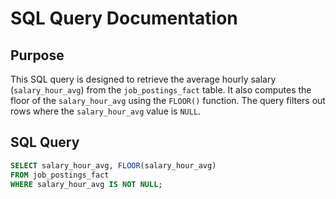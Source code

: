 # SQL Query Documentation

## Purpose

This SQL query is designed to retrieve the average hourly salary (`salary_hour_avg`) from the `job_postings_fact` table. It also computes the floor of the `salary_hour_avg` using the `FLOOR()` function. The query filters out rows where the `salary_hour_avg` value is `NULL`.

## SQL Query

```sql
SELECT salary_hour_avg, FLOOR(salary_hour_avg)
FROM job_postings_fact
WHERE salary_hour_avg IS NOT NULL;
